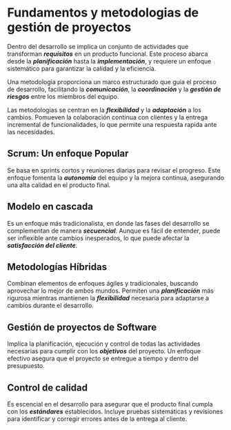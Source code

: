 # Fundamentos y metodologias de gestión de proyectos

Dentro del desarrollo se implica un conjunto de actividades que transforman ***requisitos*** en un producto funcional. Este proceso abarca desde la ***planificación*** hasta la ***implementación***, y requiere un enfoque sistemático para garantizar la calidad y la eficiencia.

Una metodologia proporciona un marco estructurado que guia el proceso de desarrollo, facilitando la ***comunicación***, la ***coordinación*** y la ***gestión de riesgos*** entre los miembros del equipo.

Las metodologias se centran en la ***flexibilidad*** y la ***adaptación*** a los cambios. Pomueven la colaboración continua con clientes y la entrega incremental de funcionalidades, lo que permite una respuesta rapida ante las necesidades.

## Scrum: Un enfoque Popular

Se basa en sprints cortos y reuniones diarias para revisar el progreso. Este enfoque fomenta la ***autonomía*** del equipo y la mejora continua, asegurando una alta calidad en el producto final.

## Modelo en cascada

Es un enfoque más tradicionalista, en donde las fases del desarrollo se complementan de manera ***secuencial***. Aunque es fácil de entender, puede ser inflexible ante cambios inesperados, lo que puede afectar la ***satisfacción del cliente***.

## Metodologías Híbridas

Combinan elementos de enfoques ágiles y tradicionales, buscando aprovechar lo mejor de ambos mundos. Permiten una ***planificación*** más rigurosa mientras mantienen la ***flexibilidad*** necesaria para adaptarse a cambios durante el desarrollo.

## Gestión de proyectos de Software

Implica la planificación, ejecución y control de todas las actividades necesarias para cumplir con los ***objetivos*** del proyecto. Un enfoque efectivo asegura que el proyecto se entregue a tiempo y dentro del presupuesto.

## Control de calidad

Es escencial en el desarrollo para asegurar que el producto final cumpla con los ***estándares*** establecidos. Incluye pruebas sistemáticas y revisiones para identificar y corregir errores antes de la entrega al cliente.

